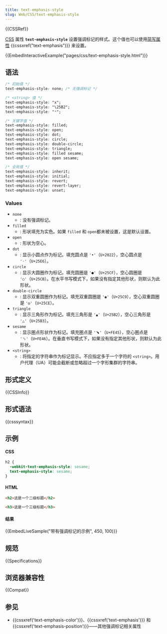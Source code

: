 ```yaml
---
title: text-emphasis-style
slug: Web/CSS/text-emphasis-style
---
```


{{CSSRef}}

[CSS](/zh-CN/docs/Web/CSS) 属性 **`text-emphasis-style`** 设置强调标记的样式。这个值也可以使用[简写属性](/zh-CN/docs/Web/CSS/Shorthand_properties) {{cssxref("text-emphasis")}} 来设置。

{{EmbedInteractiveExample("pages/css/text-emphasis-style.html")}}

## 语法

```css
/* 初始值 */
text-emphasis-style: none; /* 无强调标记 */

/* <string> 值 */
text-emphasis-style: "x";
text-emphasis-style: "\25B2";
text-emphasis-style: "*";

/* 关键字值 */
text-emphasis-style: filled;
text-emphasis-style: open;
text-emphasis-style: dot;
text-emphasis-style: circle;
text-emphasis-style: double-circle;
text-emphasis-style: triangle;
text-emphasis-style: filled sesame;
text-emphasis-style: open sesame;

/* 全局值 */
text-emphasis-style: inherit;
text-emphasis-style: initial;
text-emphasis-style: revert;
text-emphasis-style: revert-layer;
text-emphasis-style: unset;
```

### Values

- `none`
  - : 没有强调标记。
- `filled`
  - : 形状填充为实色。如果 `filled` 和 `open`都未被设置，这是默认设置。
- `open`
  - : 形状为空心。
- `dot`
  - : 显示小圆点作为标记。填充圆点是 `'•'`（`U+2022`），空心圆点是 `'◦'`（`U+25E6`）。
- `circle`
  - : 显示大圆圈作为标记。填充圆圈是 `'●'`（`U+25CF`），空心圆圈是 `'○'`（`U+25CB`）。在水平书写模式下，如果没有指定其他形状，则默认为此形状。
- `double-circle`
  - : 显示双重圆圈作为标记。填充双重圆圈是 `'◉'`（`U+25C9`），空心双重圆圈是 `'◎'`（`U+25CE`）。
- `triangle`
  - : 显示三角形作为标记。填充三角形是 `'▲'`（`U+25B2`），空心三角形是 `'△'`（`U+25B3`）。
- `sesame`
  - : 显示圏点形状作为标记。填充圏点是 `'﹅'`（`U+FE45`），空心圏点是 `'﹆'`（`U+FE46`）。在垂直书写模式下，如果没有指定其他形状，则默认为此形状。
- `<string>`
  - : 将指定的字符串作为标记显示。不应指定多于一个字符的 `<string>`。用户代理（UA）可能会截断或忽略超过一个字形集群的字符串。

## 形式定义

{{CSSInfo}}

## 形式语法

{{csssyntax}}

## 示例

#### CSS

```css
h2 {
  -webkit-text-emphasis-style: sesame;
  text-emphasis-style: sesame;
}
```

#### HTML

```html
<h2>这是一个二级标题</h2>

<h3>这是一个三级标题</h3>
```

#### 结果

{{EmbedLiveSample("带有强调标记的示例", 450, 100)}}

## 规范

{{Specifications}}

## 浏览器兼容性

{{Compat}}

## 参见

- {{cssxref('text-emphasis-color')}}、{{cssxref('text-emphasis')}} 和 {{cssxref('text-emphasis-position')}}——其他强调标记相关属性

